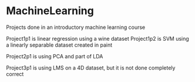 # MachineLearning
Projects done in an introductory machine learning course

Project1p1 is linear regression using a wine dataset
Project1p2 is SVM using a linearly separable dataset created in paint

Project2p1 is using PCA and part of LDA

Project3p1 is using LMS on a 4D dataset, but it is not done completely correct
